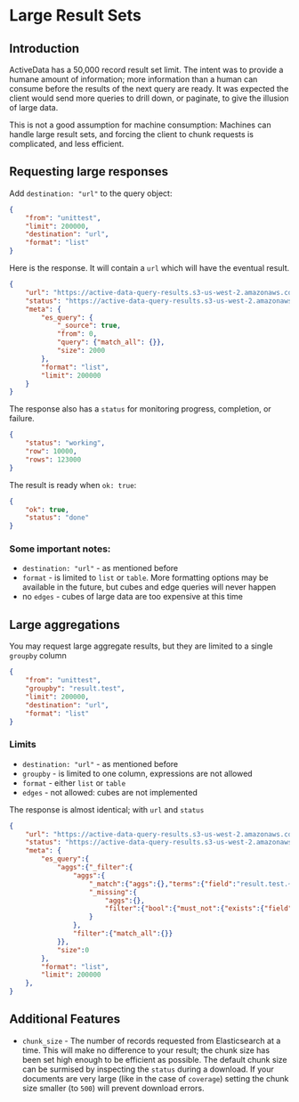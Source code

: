 # Large Result Sets


## Introduction

ActiveData has a 50,000 record result set limit. The intent was to provide a humane amount of information; more information than a human can consume before the results of the next query are ready. It was expected the client would send more queries to drill down, or paginate, to give the illusion of large data.

This is not a good assumption for machine consumption: Machines can handle large result sets, and forcing the client to chunk requests is complicated, and less efficient.

## Requesting large responses

Add `destination: "url"` to the query object:

```json
{
    "from": "unittest",
    "limit": 200000,  
    "destination": "url",
    "format": "list"
}
```

Here is the response. It will contain a `url` which will have the eventual result.

```json
{
    "url": "https://active-data-query-results.s3-us-west-2.amazonaws.com/dih28UH.json",
    "status": "https://active-data-query-results.s3-us-west-2.amazonaws.com/dih28UH.status.json",
    "meta": {
        "es_query": {
            "_source": true,
            "from": 0,
            "query": {"match_all": {}},
            "size": 2000
        },
        "format": "list",
        "limit": 200000
    }
}
```

The response also has a `status` for monitoring progress, completion, or failure.

```json
{
    "status": "working",
    "row": 10000,
    "rows": 123000
}
```

The result is ready when `ok: true`:

```json
{
    "ok": true,
    "status": "done"
}
```

### Some important notes:

* `destination: "url"` - as mentioned before
* `format` - is limited to `list` or `table`. More formatting options may be available in the future, but cubes and edge queries will never happen
* no `edges` - cubes of large data are too expensive at this time

## Large aggregations

You may request large aggregate results, but they are limited to a single `groupby` column
 
```json
{
    "from": "unittest",
    "groupby": "result.test",
    "limit": 200000,  
    "destination": "url",
    "format": "list"
}
```

### Limits

* `destination: "url"` - as mentioned before
* `groupby` - is limited to one column, expressions are not allowed
* `format` - either `list` or `table`
* `edges` - not allowed: cubes are not implemented


The response is almost identical; with `url` and `status`

```json
{
    "url": "https://active-data-query-results.s3-us-west-2.amazonaws.com/dih28UH.json",
    "status": "https://active-data-query-results.s3-us-west-2.amazonaws.com/dih28UH.status.json",
    "meta": {
        "es_query":{
            "aggs":{"_filter":{
                "aggs":{
                    "_match":{"aggs":{},"terms":{"field":"result.test.~s~","size":20}},
                    "_missing":{
                        "aggs":{},
                        "filter":{"bool":{"must_not":{"exists":{"field":"result.test.~s~"}}}}
                    }
                },
                "filter":{"match_all":{}}
            }},
            "size":0
        },
        "format": "list",
        "limit": 200000
    },
}
```

## Additional Features

* `chunk_size` - The number of records requested from Elasticsearch at a time. This will make no difference to your result; the chunk size has been set high enough to be efficient as possible. The default chunk size can be surmised by inspecting the `status` during a download.  If your documents are very large (like in the case of `coverage`) setting the chunk size smaller (to `500`) will prevent download errors.
